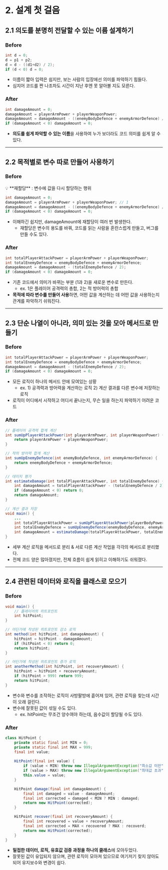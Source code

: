 # 2. 설계 첫 걸음

## 2.1 의도를 분명히 전달할 수 있는 이름 설계하기

### Before

```java
int d = 0;
d = p1 + p2;
d = d - ((d1+d2) / 2);
if (d < 0) d = 0;
```

- 이름이 짧아 입력은 쉽지만, 보는 사람의 입장에선 의미를 파악하기 힘들다.
- 심지어 코드를 짠 나조차도 시간이 지난 후엔 못 알아볼 지도 모른다.

### After

```java
int damageAmount = 0;
damageAmount = playerArmPower + playerWeaponPower;
damageAmount = damageAmount - ((enemyBodyDefence + enemyArmorDefence) / 2);
if (damageAmount < 0) damageAmount = 0;
```

- **의도를 쉽게 파악할 수 있는 이름**을 사용하여 누가 보더라도 코드 의미를 쉽게 알 수 있다.

---

## 2.2 목적별로 변수 따로 만들어 사용하기

### Before

<aside>
💡 **재할당** : 변수에 값을 다시 할당하는 행위

</aside>

```java
int damageAmount = 0;
damageAmount = playerArmPower + playerWeaponPower; // 1
damageAmount = damageAmount - ((enemyBodyDefence + enemyArmorDefence) / 2); // 2
if (damageAmount < 0) damageAmount = 0;
```

- 이해하긴 쉽지만, damageAmount에 재할당이 여러 번 발생한다.
    - 재할당은 변수의 용도를 바꿔, 코드를 읽는 사람을 혼란스럽게 만들고, 버그를 만들 수도 있다.

### After

```java
int totalPlayerAttackPower = playerArmPower + playerWeaponPower;
int totalEnemyDefence = enemyBodyDefence + enemyArmorDefence;
damageAmount = damageAmount - (totalEnemyDefence / 2);
if (damageAmount < 0) damageAmount = 0;
```

- 기존 코드에서 의미가 바뀌는 부분 (1과 2)을 새로운 변수로 만든다.
    - ex. 1은 플레이어 공격력의 총합, 2는 적 방어력의 총합
- **목적에 따라 변수를 만들어 사용**하면, 어떤 값을 계산하는 데 어떤 값을 사용하는지 관계를 파악하기 쉬워진다.

---

## 2.3 단순 나열이 아니라, 의미 있는 것을 모아 메서드로 만들기

### Before

```java
int totalPlayerAttackPower = playerArmPower + playerWeaponPower;
int totalEnemyDefence = enemyBodyDefence + enemyArmorDefence;
damageAmount = damageAmount - (totalEnemyDefence / 2);
if (damageAmount < 0) damageAmount = 0;
```

- 모든 로직이 하나의 메서드 안에 모여있는 상황
    - ex. 1) 공격력과 방어력을 계산하는 로직 2) 계산 결과를 다른 변수에 저장하는 로직
- 로직이 어디에서 시작하고 어디서 끝나는지, 무슨 일을 하는지 파악하기 어려운 코드

### After

```java
// 플레이어 공격력 합계 계산
int sumUpPlayerAttackPower(int playerArmPower, int playerWeaponPower) {
	return playerArmPower + playerWeaponPower;
}

// 적의 방어력 합계 계산
int sumUpEnemyDefence(int enemyBodyDefence, int enemyArmorDefence) {
	return enemyBodyDefence + enemyArmorDefence;
}

// 데미지 평가
int estimateDamage(int totalPlayerAttackPower, int totalEnemyDefence) {
	int damageAmount = totalPlayerAttackPower - (totalEnemyDefence / 2);
	if (damageAmount < 0) return 0;
	return damageAmount;
}

// 계산 결과 저장
void main() {
	...
	int totalPlayerAttackPower = sumUpPlayerAttackPower(playerBodyPower, playerWeaponPower);
	int totalEnemyDefence = sumUpEnemyDefence(enemyBodyDefence, enemyArmorDefence);
	int damageAmount = estimateDamage(totalPlayerAttackPower, totalEnemyDefence);
}
```

- 세부 계산 로직을 메서드로 분리 & 서로 다른 계산 작업을 각각의 메서드로 분리했다.
- 전체 코드 양은 많아졌지만, 전체 흐름이 쉽게 읽히고 이해하기도 쉬워졌다.

---

## 2.4 관련된 데이터와 로직을 클래스로 모으기

### Before

```java
void main() {
	// 플레이어의 히트포인트
	int hitPoint;
}

// 어딘가에 작성된 히트포인트 감소 로직
int method(int hitPoint, int damageAmount) {
	hitPoint = hitPoint - damageAmount;
	if (hitPoint < 0) return 0;
	return hitPoint;
}

// 어딘가에 작성된 히트포인트 증가 로직
int anotherMethod(int hitPoint, int recoveryAmount) {
	hitPoint = hitPoint + recoveryAmount;
	if (hitPoint > 999) return 999;
	return hitPoint;
}
```

- 변수와 변수를 조작하는 로직이 사방팔방에 흩어져 있어, 관련 로직을 찾는데 시간이 오래 걸린다.
- 변수에 잘못된 값이 섞일 수도 있다.
    - ex. hitPoint는 무조건 양수여야 하는데, 음수값이 할당될 수도 있다.

### After

```java
class HitPoint {
	private static final int MIN = 0;
	private static final int MAX = 999;
	final int value;
	
	HitPoint(final int value) {
		if (value < MIN) throw new IllegalArgumentException("최소값 미만");
		if (value > MAX) throw new IllegalArgumentException("최대값 초과");
		this.value = value;
	}

	HitPoint damage(final int damageAmount) {
		final int damaged = value - damageAmount;
		final int corrected = damaged < MIN ? MIN : damaged;
		return new HitPoint(corrected);
	}

	HitPoint recover(final int recoveryAmount) {
		final int recovered = value + recoveryAmount;
		final int corrected = MAX < recovered ? MAX : recoverd;
		return new HitPoint(corrected);
	}
}
```

- **밀접한 데이터, 로직, 유효값 검증 과정을 하나의 클래스**에 모아두었다.
- 잘못된 값이 유입되지 않으며, 관련 로직이 모아져 있으므로 여기저기 찾지 않아도 되어 유지보수와 변경이 쉽다.
